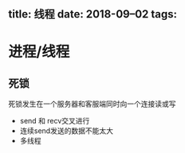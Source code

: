 title: 线程
date: 2018-09–02
tags: 
---

# 进程/线程
## 死锁
死锁发生在一个服务器和客服端同时向一个连接读或写

* send 和 recv交叉进行
* 连续send发送的数据不能太大
* 多线程